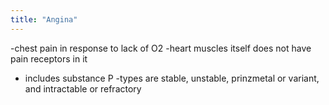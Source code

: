 ```yaml
---
title: "Angina"
---
```

-chest pain in response to lack of O2 
-heart muscles itself does not have pain receptors in it
- includes substance P
-types are stable, unstable, prinzmetal or variant, and intractable or refractory


